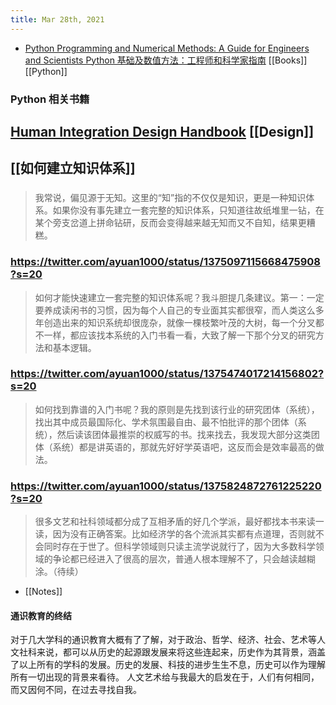 ```yaml
---
title: Mar 28th, 2021
---
```


- [Python Programming and Numerical Methods: A Guide for Engineers and Scientists Python 基础及数值方法：工程师和科学家指南](https://pythonnumericalmethods.berkeley.edu/notebooks/Index.html) [[Books]] [[Python]]
### Python 相关书籍
## [Human Integration Design Handbook](https://www.nasa.gov/feature/human-integration-design/) [[Design]]
## [[如何建立知识体系]]
### 
> 我常说，偏见源于无知。这里的“知”指的不仅仅是知识，更是一种知识体系。如果你没有事先建立一套完整的知识体系，只知道往故纸堆里一钻，在某个旁支岔道上拼命钻研，反而会变得越来越无知而又不自知，结果更糟糕。
### https://twitter.com/ayuan1000/status/1375097115668475908?s=20
 > 如何才能快速建立一套完整的知识体系呢？我斗胆提几条建议。第一：一定要养成读闲书的习惯，因为每个人自己的专业面其实都很窄，而人类这么多年创造出来的知识系统却很庞杂，就像一棵枝繁叶茂的大树，每一个分叉都不一样，都应该找本系统的入门书看一看，大致了解一下那个分叉的研究方法和基本逻辑。
### https://twitter.com/ayuan1000/status/1375474017214156802?s=20
> 如何找到靠谱的入门书呢？我的原则是先找到该行业的研究团体（系统），找出其中成员最国际化、学术氛围最自由、最不怕批评的那个团体（系统），然后读该团体最推崇的权威写的书。找来找去，我发现大部分这类团体（系统）都是讲英语的，那就先好好学英语吧，这反而会是效率最高的做法。
### https://twitter.com/ayuan1000/status/1375824872761225220?s=20
> 很多文艺和社科领域都分成了互相矛盾的好几个学派，最好都找本书来读一读，因为没有正确答案。比如经济学的各个流派其实都有点道理，否则就不会同时存在于世了。但科学领域则只读主流学说就行了，因为大多数科学领域的争论都已经进入了很高的层次，普通人根本理解不了，只会越读越糊涂。（待续）
- [[Notes]]
#### 通识教育的终结
对于几大学科的通识教育大概有了了解，对于政治、哲学、经济、社会、艺术等人文社科来说，都可以从历史的起源跟发展来将这些连起来，历史作为其背景，涵盖了以上所有的学科的发展。历史的发展、科技的进步生生不息，历史可以作为理解所有一切出现的背景来看待。
人文艺术给与我最大的启发在于，人们有何相同，而又因何不同，在过去寻找自我。